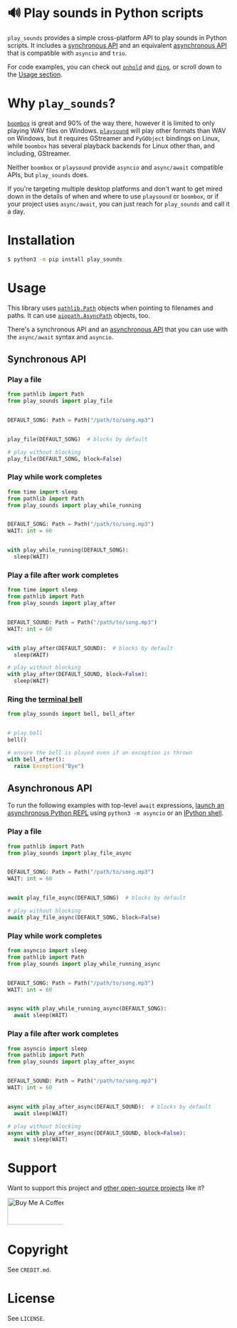 # 🔊 Play sounds in Python scripts

`play_sounds` provides a simple cross-platform API to play sounds in Python scripts. It includes
a [synchronous API](https://github.com/alexdelorenzo/play_sounds/blob/main/README.md#synchronous-api) and an
equivalent [asynchronous API](https://github.com/alexdelorenzo/play_sounds/blob/main/README.md#asynchronous-api) that is
compatible with `asyncio` and `trio`.

For code examples, you can check out [`onhold`](https://github.com/alexdelorenzo/onhold)
and [`ding`](https://github.com/alexdelorenzo/ding), or scroll down to
the [Usage section](https://github.com/alexdelorenzo/play_sounds#usage).

# Why `play_sounds`?

[`boombox`](https://pypi.org/project/boombox/) is great and 90% of the way there, however it is limited to only playing
WAV files on Windows. [`playsound`](https://pypi.org/project/playsound/) will play other formats than WAV on Windows,
but it requires GStreamer and `PyGObject` bindings on Linux, while `boombox` has several playback backends for Linux
other than, and including, GStreamer.

Neither `boombox` or `playsound` provide `asyncio` and `async/await` compatible APIs, but `play_sounds` does.

If you're targeting multiple desktop platforms and don't want to get mired down in the details of when and where to
use `playsound` or `boombox`, or if your project uses `async/await`, you can just reach for `play_sounds` and call it a
day.

# Installation

```bash
$ python3 -m pip install play_sounds
```

# Usage

This library uses [`pathlib.Path`](https://docs.python.org/3/library/pathlib.html#pathlib.Path) objects when pointing to filenames and paths. 
It can use  [`aiopath.AsyncPath`](https://github.com/alexdelorenzo/aiopath) objects, too.

There's a synchronous API and
an [asynchronous API](https://github.com/alexdelorenzo/play_sounds/blob/main/README.md#asynchronous-api) that you can
use with the `async/await` syntax and `asyncio`.

## Synchronous API

### Play a file

```python
from pathlib import Path
from play_sounds import play_file


DEFAULT_SONG: Path = Path("/path/to/song.mp3")


play_file(DEFAULT_SONG)  # blocks by default

# play without blocking
play_file(DEFAULT_SONG, block=False) 
```

### Play while work completes

```python
from time import sleep
from pathlib import Path
from play_sounds import play_while_running


DEFAULT_SONG: Path = Path("/path/to/song.mp3")
WAIT: int = 60


with play_while_running(DEFAULT_SONG):
  sleep(WAIT)
```

### Play a file after work completes

```python
from time import sleep
from pathlib import Path
from play_sounds import play_after


DEFAULT_SOUND: Path = Path("/path/to/song.mp3")
WAIT: int = 60


with play_after(DEFAULT_SOUND):  # blocks by default
  sleep(WAIT)

# play without blocking
with play_after(DEFAULT_SOUND, block=False):
  sleep(WAIT)
```

### Ring the [terminal bell](https://en.wikipedia.org/wiki/Bell_character)

```python
from play_sounds import bell, bell_after


# play bell
bell()

# ensure the bell is played even if an exception is thrown
with bell_after():
  raise Exception("Bye")
```

## Asynchronous API

To run the following examples with top-level `await`
expressions, [launch an asynchronous Python REPL](https://www.integralist.co.uk/posts/python-asyncio/#running-async-code-in-the-repl)
using `python3 -m asyncio` or an [IPython shell](https://ipython.org/).

### Play a file

```python
from pathlib import Path
from play_sounds import play_file_async


DEFAULT_SONG: Path = Path("/path/to/song.mp3")
WAIT: int = 60


await play_file_async(DEFAULT_SONG)  # blocks by default

# play without blocking
await play_file_async(DEFAULT_SONG, block=False) 
```

### Play while work completes

```python
from asyncio import sleep
from pathlib import Path
from play_sounds import play_while_running_async


DEFAULT_SONG: Path = Path("/path/to/song.mp3")
WAIT: int = 60


async with play_while_running_async(DEFAULT_SONG):
  await sleep(WAIT)
```

### Play a file after work completes

```python
from asyncio import sleep
from pathlib import Path
from play_sounds import play_after_async


DEFAULT_SOUND: Path = Path("/path/to/song.mp3")
WAIT: int = 60


async with play_after_async(DEFAULT_SOUND):  # blocks by default
  await sleep(WAIT)

# play without blocking
async with play_after_async(DEFAULT_SOUND, block=False):
  await sleep(WAIT)
```

# Support

Want to support this project and [other open-source projects](https://github.com/alexdelorenzo) like it?

<a href="https://www.buymeacoffee.com/alexdelorenzo" target="_blank"><img src="https://cdn.buymeacoffee.com/buttons/v2/default-yellow.png" alt="Buy Me A Coffee" height="60px" style="height: 60px !important;width: 217px !important;max-width:25%" ></a>

# Copyright

See `CREDIT.md`.

# License

See `LICENSE`.
